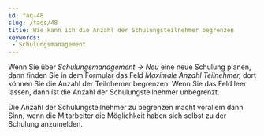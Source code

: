 ```yaml
---
id: faq-48
slug: /faqs/48
title: Wie kann ich die Anzahl der Schulungsteilnehmer begrenzen
keywords:
 - Schulungsmanagement
---
```

Wenn Sie über *Schulungsmanagement -> Neu* eine neue Schulung planen, dann finden Sie in dem Formular das Feld *Maximale Anzahl Teilnehmer,* dort können Sie die Anzahl der Teilnhemer begrenzen. Wenn Sie das Feld leer lassen, dann ist die Anzahl der Schulungsteilnehmer unbegrenzt. 

Die Anzahl der Schulungsteilnehmer zu begrenzen macht vorallem dann Sinn, wenn die Mitarbeiter die Möglichkeit haben sich selbst zu der Schulung anzumelden. 